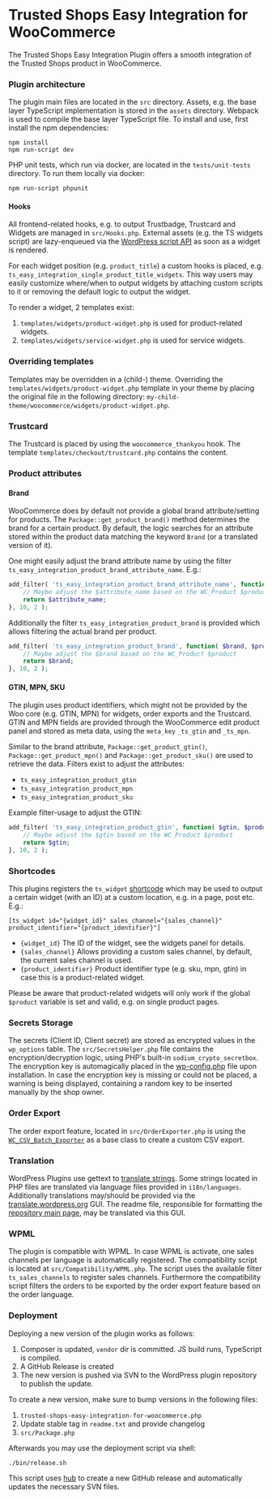 # Trusted Shops Easy Integration for WooCommerce

The Trusted Shops Easy Integration Plugin offers a smooth integration of the Trusted Shops product in WooCommerce.

### Plugin architecture

The plugin main files are located in the `src` directory. Assets, e.g. the base layer TypeScript implementation is stored in the `assets` directory.
Webpack is used to compile the base layer TypeScript file. To install and use, first install the npm dependencies:

```
npm install
npm run-script dev
```

PHP unit tests, which run via docker, are located in the `tests/unit-tests` directory. To run them locally via docker:

```
npm run-script phpunit
```

#### Hooks

All frontend-related hooks, e.g. to output Trustbadge, Trustcard and Widgets are managed in `src/Hooks.php`. External assets (e.g. the TS widgets script) are lazy-enqueued
via the [WordPress script API](https://developer.wordpress.org/reference/functions/wp_enqueue_script/) as soon as a widget is rendered.

For each widget position (e.g. `product_title`) a custom hooks is placed, e.g. `ts_easy_integration_single_product_title_widgets`. This way users may easily customize where/when
to output widgets by attaching custom scripts to it or removing the default logic to output the widget.

To render a widget, 2 templates exist:

1. `templates/widgets/product-widget.php` is used for product-related widgets.
2. `templates/widgets/service-widget.php` is used for service widgets.

### Overriding templates

Templates may be overridden in a (child-) theme. Overriding the `templates/widgets/product-widget.php` template in your theme 
by placing the original file in the following directory: `my-child-theme/woocommerce/widgets/product-widget.php`.

### Trustcard

The Trustcard is placed by using the `woocommerce_thankyou` hook. The template `templates/checkout/trustcard.php` contains the content.

### Product attributes

#### Brand

WooCommerce does by default not provide a global brand attribute/setting for products. The `Package::get_product_brand()` method determines 
the brand for a certain product. By default, the logic searches for an attribute stored within the product data matching the keyword `Brand` (or a translated version of it).

One might easily adjust the brand attribute name by using the filter `ts_easy_integration_product_brand_attribute_name`. E.g.:

```php
add_filter( 'ts_easy_integration_product_brand_attribute_name', function( $attribute_name, $product ) {
    // Maybe adjust the $attribute_name based on the WC_Product $product
    return $attribute_name;
}, 10, 2 );
```

Additionally the filter `ts_easy_integration_product_brand` is provided which allows filtering the actual brand per product.

```php
add_filter( 'ts_easy_integration_product_brand', function( $brand, $product ) {
    // Maybe adjust the $brand based on the WC_Product $product
    return $brand;
}, 10, 2 );
```

#### GTIN, MPN, SKU

The plugin uses product identifiers, which might not be provided by the Woo core (e.g. GTIN, MPN) for widgets, order exports and the Trustcard.
GTIN and MPN fields are provided through the WooCommerce edit product panel and stored as meta data, using the `meta_key` `_ts_gtin` and `_ts_mpn`.

Similar to the brand attribute, `Package::get_product_gtin()`, `Package::get_product_mpn()` and `Package::get_product_sku()` are used to retrieve the data.
Filters exist to adjust the attributes:

* `ts_easy_integration_product_gtin`
* `ts_easy_integration_product_mpn`
* `ts_easy_integration_product_sku`

Example filter-usage to adjust the GTIN:

```php
add_filter( 'ts_easy_integration_product_gtin', function( $gtin, $product ) {
    // Maybe adjust the $gtin based on the WC_Product $product
    return $gtin;
}, 10, 2 );
```

### Shortcodes

This plugins registers the `ts_widget` [shortcode](https://codex.wordpress.org/Shortcode_API) which may be used to
output a certain widget (with an ID) at a custom location, e.g. in a page, post etc. E.g.:

`[ts_widget id="{widget_id}" sales_channel="{sales_channel}" product_identifier="{product_identifier}"]`

* `{widget_id}` The ID of the widget, see the widgets panel for details.
* `{sales_channel}` Allows providing a custom sales channel, by default, the current sales channel is used.
* `{product_identifier}` Product identifier type (e.g. sku, mpn, gtin) in case this is a product-related widget.

Please be aware that product-related widgets will only work if the global `$product` variable is set and valid, e.g. on single product pages.

### Secrets Storage

The secrets (Client ID, Client secret) are stored as encrypted values in the `wp_options` table. The `src/SecretsHelper.php` file contains the 
encryption/decryption logic, using PHP's built-in `sodium_crypto_secretbox`. The encryption key is automagically placed in the [wp-config.php](https://wordpress.org/support/article/editing-wp-config-php/) file
upon installation. In case the encryption key is missing or could not be placed, a warning is being displayed, containing a random key to be inserted manually by the shop owner.

### Order Export

The order export feature, located in `src/OrderExporter.php` is using the [`WC_CSV_Batch_Exporter`](https://github.com/woocommerce/woocommerce/blob/trunk/plugins/woocommerce/includes/export/abstract-wc-csv-batch-exporter.php) as a base class to create a custom CSV export.

### Translation

WordPress Plugins use gettext to [translate strings](https://developer.wordpress.org/plugins/internationalization/how-to-internationalize-your-plugin/). Some strings located in PHP files are translated
via language files provided in `i18n/languages`. Additionally translations may/should be provided via the [translate.wordpress.org](https://translate.wordpress.org/projects/wp-plugins/trusted-shops-easy-integration-for-woocommerce/) GUI. The
readme file, responsible for formatting the [repository main page](https://wordpress.org/plugins/trusted-shops-easy-integration-for-woocommerce/), may be translated via this GUI.

### WPML

The plugin is compatible with WPML. In case WPML is activate, one sales channels per language is automatically registered. The compatibility script
is located at `src/Compatibility/WPML.php`. The script uses the available filter `ts_sales_channels` to register sales channels. Furthermore the compatibility
script filters the orders to be exported by the order export feature based on the order language.

### Deployment

Deploying a new version of the plugin works as follows:

1. Composer is updated, `vendor` dir is committed. JS build runs, TypeScript is compiled.
2. A GitHub Release is created
3. The new version is pushed via SVN to the WordPress plugin repository to publish the update.

To create a new version, make sure to bump versions in the following files:

1. `trusted-shops-easy-integration-for-woocommerce.php`
2. Update stable tag in `readme.txt` and provide changelog
3. `src/Package.php`

Afterwards you may use the deployment script via shell:

```
./bin/release.sh
```

This script uses [hub](https://github.com/github/hub) to create a new GitHub release and automatically updates the necessary SVN files.